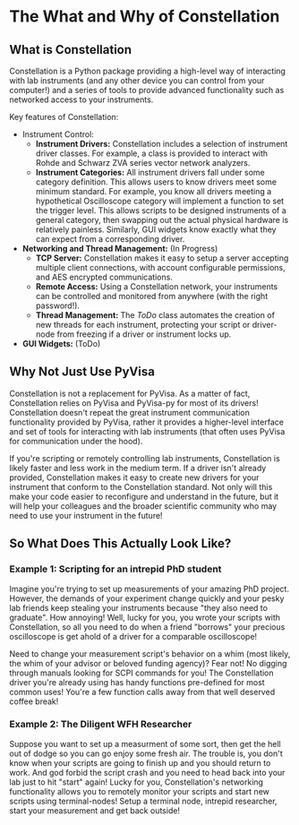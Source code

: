 # The What and Why of Constellation

## What is Constellation

Constellation is a Python package providing a high-level way of interacting with lab instruments (and
any other device you can control from your computer!) and a series of tools to provide advanced 
functionality such as networked access to your instruments.

Key features of Constellation:
* Instrument Control:
  * __Instrument Drivers:__ Constellation includes a selection of instrument driver classes. For example, a class is provided to interact with Rohde and Schwarz ZVA series vector network analyzers.
  * __Instrument Categories:__ All instrument drivers fall under some category definition. This allows users to know drivers meet some minimum standard. For example, you know all drivers meeting a hypothetical Oscilloscope category will implement a function to set the trigger level. This allows scripts to be designed instruments of a general category, then swapping out the actual physical hardware is relatively painless. Similarly, GUI widgets know exactly what they can expect from a corresponding driver.
* __Networking and Thread Management:__ (In Progress)
  * __TCP Server:__ Constellation makes it easy to setup a server accepting multiple client connections, with account configurable permissions, and AES encrypted communications. 
  * __Remote Access:__ Using a Constellation network, your instruments can be controlled and monitored from anywhere (with the right password!). 
  * __Thread Management:__ The _ToDo_ class automates the creation of new threads for each instrument, protecting your script or driver-node from freezing if a driver or instrument locks up. 
* __GUI Widgets:__ (ToDo)

## Why Not Just Use PyVisa

Constellation is not a replacement for PyVisa. As a matter of fact, Constellation relies on PyVisa 
and PyVisa-py for most of its drivers! Constellation doesn't repeat the great instrument communication
functionality provided by PyVisa, rather it provides a higher-level interface and set of tools for
interacting with lab instruments (that often uses PyVisa for communication under the hood).

If you're scripting or remotely controlling lab instruments, Constellation is likely faster and less
work in the medium term. If a driver isn't already provided, Constellation makes it easy to create new
drivers for your instrument that conform to the Constellation standard. Not only will this make your code
easier to reconfigure and understand in the future, but it will help your colleagues and the broader
scientific community who may need to use your instrument in the future!

## So What Does This Actually Look Like?

### Example 1: Scripting for an intrepid PhD student

Imagine you're trying to set up measurements of your amazing PhD project. However, the demands of your experiment change quickly and your pesky lab friends keep stealing your instruments because "they also need to graduate". How annoying! Well, lucky for you, you wrote your scripts with Constellation, so all you need to do when a friend "borrows" your precious oscilloscope is get ahold of a driver for a comparable oscilloscope! 

Need to change your measurement script's behavior on a whim (most likely, the whim of your advisor or beloved funding agency)? Fear not! No digging through manuals looking for SCPI commands for you! The Constellation driver you're already using has handy functions pre-defined for most common uses! You're a few function calls away from that well deserved coffee break!

### Example 2: The Diligent WFH Researcher

Suppose you want to set up a measurment of some sort, then get the hell out of dodge so you can go enjoy some fresh air. The trouble is, you don't know when your scripts are going to finish up and you should return to work. And god forbid the script crash and you need to head back into your lab just to hit "start" again! Lucky for you, Constellation's networking functionality allows you to remotely monitor your scripts and start new scripts using terminal-nodes! Setup a terminal node, intrepid researcher, start your measurement and get back outside!
